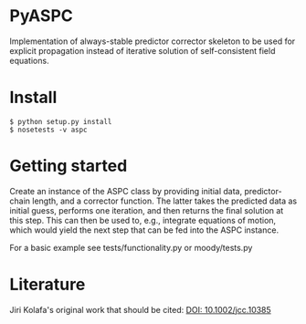# PyASPC
Implementation of always-stable predictor corrector skeleton to be used for explicit propagation instead of iterative solution of self-consistent field equations.

# Install

    $ python setup.py install
    $ nosetests -v aspc

# Getting started

Create an instance of the ASPC class by providing initial data, predictor-chain length, and a corrector function.
The latter takes the predicted data as initial guess, performs one iteration, and then returns the final solution at this step.
This can then be used to, e.g., integrate equations of motion, which would yield the next step that can be fed into the ASPC instance.

For a basic example see tests/functionality.py or moody/tests.py

# Literature

Jiri Kolafa's original work that should be cited: [DOI: 10.1002/jcc.10385](https://dx.doi.org/10.1002/jcc.10385)
